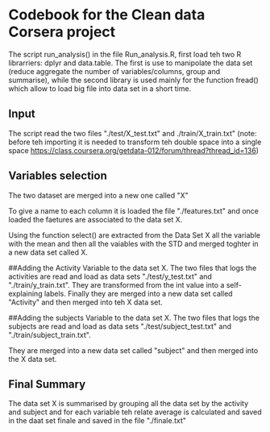 # Codebook for the Clean data Corsera project 

The script run_analysis() in the file Run_analysis.R, first load teh two R librarriers:
dplyr and data.table.
The first is use to manipolate the data set
(reduce aggregate the number of variables/columns, group and summarise), 
while the second library is used mainly for the function fread() which allow to load
big file into data set in a short time.

## Input 
The script read the two files "./test/X_test.txt" and ./train/X_train.txt"
(note: before teh importing it is needed to transform teh double space into a single space 
https://class.coursera.org/getdata-012/forum/thread?thread_id=136)

## Variables selection 
The two dataset are merged into a new one called "X"

To give a name to each column it is loaded the file "./features.txt"
and once loaded the faetures are associated to the data set X.

Using the function select() are extracted from the Data Set X all the variable with the mean
and then all the vaiables with the STD and merged toghter in a new data set called X. 
 
##Adding the Activity Variable to the data set X.
The two files that logs the activities are read and load as data sets "./test/y_test.txt" and "./train/y_train.txt".
They are transformed from the int value into a self-explaining labels.
Finally  they are merged into a new data set called "Activity" and then merged into teh X data set.

##Adding the subjects Variable to the data set X.
The two files that logs the subjects are read and load as data sets "./test/subject_test.txt" and "./train/subject_train.txt".

They are merged into a new data set called "subject" and then merged into the X data set.

## Final Summary 
The data set X is summarised by grouping all the data set by the activity and subject and for each variable teh relate average is calculated and saved in the daat set finale and saved in the file "./finale.txt" 

 

